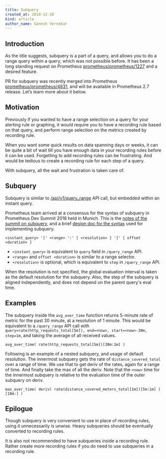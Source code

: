```yaml
---
title: Subquery
created_at: 2018-12-28
kind: article
author_name: Ganesh Vernekar
---
```


## Introduction

As the title suggests, subquery is a part of a query, and allows you to do a range query within a query, which was not possible before. It has been a long standing request on Prometheus [prometheus/prometheus/1227](https://github.com/prometheus/prometheus/issues/1227) and a desired feature.

PR for subquery was recently merged into Prometheus [prometheus/prometheus/4831](https://github.com/prometheus/prometheus/pull/4831), and will be available in Prometheus 2.7 release. Let’s learn more about it below.

## Motivation

Previously if you wanted to have a range selection on a query for your alerting rule or graphing, it would require you to have a recording rule based on that query, and perform range selection on the metrics created by recording rule.

When you want some quick results on data spanning days or weeks, it can be quite a bit of wait till you have enough data in your recording rules before it can be used. Forgetting to add recording rules can be frustrating. And would be tedious to create a recording rule for each step of a query.

With subquery, all the wait and frustration is taken care of.

## Subquery

Subquery is similar to [/api/v1/query_range](https://prometheus.io/docs/prometheus/latest/querying/api/#range-queries) API call, but embedded within an instant query.

Prometheus team arrived at a consensus for the syntax of subquery in Prometheus Dev Summit 2018 held in Munich. This is the [notes of the summit on subquery](https://docs.google.com/document/d/1-C5PycocOZEVIPrmM1hn8fBelShqtqiAmFptoG4yK70/edit#heading=h.q32gdnoqz8t0), and a brief [design doc for the syntax](https://docs.google.com/document/d/1P_G87zN88YvmMr4iwLWygChMTZhai1L7S_c0awu1CAE/edit?usp=sharing) used for implementing subquery.

    <instant_query> '[' <range> ':' [ <resolution> ] ']' [ offset <duration> ]

* `<instant_query>` is equivalent to `query` field in `/query_range` API.
* `<range>` and `offset <duration>` is similar to a range selector.
* `<resolution>` is optional, which is equivalent to `step` in `/query_range` API.

When the resolution is not specified, the global evaluation interval is taken as the default resolution for the subquery. Also, the step of the subquery is aligned independently, and does not depend on the parent query's eval time.

## Examples

The subquery inside the `avg_over_time` function returns 5-minute rate of metric for the past 30 minute, at a resolution of 1 minute. This would be equivalent to a `/query_range` API call with `query=rate(http_requests_total[5m]), end=<now>, start=<now>-30m, step=1m`, and taking the average of all received values.

    avg_over_time( rate(http_requests_total[5m])[30m:1m] )

Following is an example of a nested subquery, and usage of default resolution. The innermost subquery gets the rate of `distance_covered_total` over a range of time. We use that to get deriv of the rates, again for a range of time. And finally take the max of all the deriv.
Note that the `<now>` time for the innermost subquery is relative to the evaluation time of the outer subquery on deriv.

    max_over_time( deriv( rate(distance_covered_meters_total[1m])[5m:1m] )[10m:] )

## Epilogue

Though subquery is very convenient to use in place of recording rules, using it unnecessarily is unwise. Heavy subqueries should be eventually converted to recording rules.

It is also not recommended to have subqueries inside a recording rule. Rather create more recording rules if you do need to use subqueries in a recording rule.
